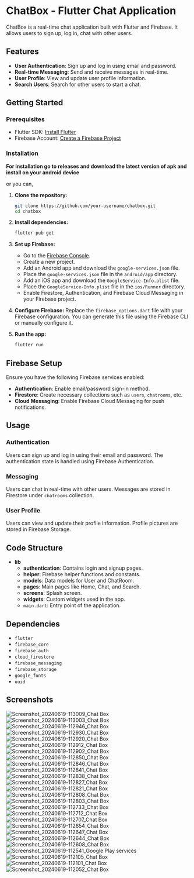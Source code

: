 

# ChatBox - Flutter Chat Application

ChatBox is a real-time chat application built with Flutter and Firebase. It allows users to sign up, log in, chat with other users.

## Features

- **User Authentication**: Sign up and log in using email and password.
- **Real-time Messaging**: Send and receive messages in real-time.
- **User Profile**: View and update user profile information.
- **Search Users**: Search for other users to start a chat.


## Getting Started

### Prerequisites

- Flutter SDK: [Install Flutter](https://flutter.dev/docs/get-started/install)
- Firebase Account: [Create a Firebase Project](https://console.firebase.google.com/)

### Installation

**For installation go to releases and download the latest version of apk and install on your android device**

or you can,

1. **Clone the repository:**
   ```bash
   git clone https://github.com/your-username/chatbox.git
   cd chatbox
   ```

2. **Install dependencies:**
   ```bash
   flutter pub get
   ```

3. **Set up Firebase:**
   - Go to the [Firebase Console](https://console.firebase.google.com/).
   - Create a new project.
   - Add an Android app and download the `google-services.json` file.
   - Place the `google-services.json` file in the `android/app` directory.
   - Add an iOS app and download the `GoogleService-Info.plist` file.
   - Place the `GoogleService-Info.plist` file in the `ios/Runner` directory.
   - Enable Firestore, Authentication, and Firebase Cloud Messaging in your Firebase project.

4. **Configure Firebase:**
   Replace the `firebase_options.dart` file with your Firebase configuration. You can generate this file using the Firebase CLI or manually configure it.

5. **Run the app:**
   ```bash
   flutter run
   ```

## Firebase Setup

Ensure you have the following Firebase services enabled:

- **Authentication**: Enable email/password sign-in method.
- **Firestore**: Create necessary collections such as `users`, `chatrooms`, etc.
- **Cloud Messaging**: Enable Firebase Cloud Messaging for push notifications.

## Usage

### Authentication

Users can sign up and log in using their email and password. The authentication state is handled using Firebase Authentication.

### Messaging

Users can chat in real-time with other users. Messages are stored in Firestore under `chatrooms` collection.

### User Profile

Users can view and update their profile information. Profile pictures are stored in Firebase Storage.

## Code Structure

- **lib**
  - **authentication**: Contains login and signup pages.
  - **helper**: Firebase helper functions and constants.
  - **models**: Data models for User and ChatRoom.
  - **pages**: Main pages like Home, Chat, and Search.
  - **screens**: Splash screen.
  - **widgets**: Custom widgets used in the app.
  - `main.dart`: Entry point of the application.


## Dependencies

- `flutter`
- `firebase_core`
- `firebase_auth`
- `cloud_firestore`
- `firebase_messaging`
- `firebase_storage`
- `google_fonts`
- `uuid`

## Screenshots

![Screenshot_20240619-113009_Chat Box](https://github.com/itskartike910/chat_app/assets/96167648/2bd7f254-cf04-43f7-8c49-4e29ba5ccb46)
![Screenshot_20240619-113003_Chat Box](https://github.com/itskartike910/chat_app/assets/96167648/80c53dc1-fdb0-48de-862f-ddc1b63d0c4b)
![Screenshot_20240619-112946_Chat Box](https://github.com/itskartike910/chat_app/assets/96167648/5fbafa3d-e055-44c7-9b00-2f1b2dca4be9)
![Screenshot_20240619-112930_Chat Box](https://github.com/itskartike910/chat_app/assets/96167648/04ee8098-f567-4477-88fa-320b1920d502)
![Screenshot_20240619-112920_Chat Box](https://github.com/itskartike910/chat_app/assets/96167648/d2d96938-92fe-4589-a27e-d75bcb7ce7f1)
![Screenshot_20240619-112912_Chat Box](https://github.com/itskartike910/chat_app/assets/96167648/fd4eff15-9723-4a4e-83ef-c6179a1a451a)
![Screenshot_20240619-112902_Chat Box](https://github.com/itskartike910/chat_app/assets/96167648/6ddc8203-0ebb-4d21-ad61-bef55d3801b5)
![Screenshot_20240619-112850_Chat Box](https://github.com/itskartike910/chat_app/assets/96167648/38c1d049-f23b-4089-80ac-94498a71d999)
![Screenshot_20240619-112846_Chat Box](https://github.com/itskartike910/chat_app/assets/96167648/8a7de64a-99c6-4421-abc5-f4958f86c468)
![Screenshot_20240619-112841_Chat Box](https://github.com/itskartike910/chat_app/assets/96167648/854263c8-5a05-47a9-ab76-98a5390b93fb)
![Screenshot_20240619-112838_Chat Box](https://github.com/itskartike910/chat_app/assets/96167648/4c531789-da95-4e76-b8de-e79ffea139ea)
![Screenshot_20240619-112827_Chat Box](https://github.com/itskartike910/chat_app/assets/96167648/fb7ad31d-d16c-492f-880d-09e1e7193e3b)
![Screenshot_20240619-112821_Chat Box](https://github.com/itskartike910/chat_app/assets/96167648/5870e6fe-d265-423c-8054-5a86fd0857f0)
![Screenshot_20240619-112808_Chat Box](https://github.com/itskartike910/chat_app/assets/96167648/3fa3a411-6b07-49eb-a7c3-81ef61516aa1)
![Screenshot_20240619-112803_Chat Box](https://github.com/itskartike910/chat_app/assets/96167648/1be80a56-4214-43d9-b724-a97e08eb6e2c)
![Screenshot_20240619-112733_Chat Box](https://github.com/itskartike910/chat_app/assets/96167648/474ea33e-c435-4808-aa8c-7d92002f66a1)
![Screenshot_20240619-112712_Chat Box](https://github.com/itskartike910/chat_app/assets/96167648/9045cfef-124c-4750-af74-72bd3a784be4)
![Screenshot_20240619-112707_Chat Box](https://github.com/itskartike910/chat_app/assets/96167648/157dac0a-9041-40d2-8a48-4b3d2a8b9e35)
![Screenshot_20240619-112654_Chat Box](https://github.com/itskartike910/chat_app/assets/96167648/fdea6ed6-fe2c-4909-a40f-c730b0bcef90)
![Screenshot_20240619-112647_Chat Box](https://github.com/itskartike910/chat_app/assets/96167648/508b342b-6c89-4147-b732-f60486d21423)
![Screenshot_20240619-112644_Chat Box](https://github.com/itskartike910/chat_app/assets/96167648/c21abb1b-70b2-4369-a934-0f3e00ab9e11)
![Screenshot_20240619-112608_Chat Box](https://github.com/itskartike910/chat_app/assets/96167648/0944c459-1f5c-40ef-9cd5-48a49af5a2d4)
![Screenshot_20240619-112541_Google Play services](https://github.com/itskartike910/chat_app/assets/96167648/33b7f338-8af0-492e-b6d1-fdf4db39a440)
![Screenshot_20240619-112105_Chat Box](https://github.com/itskartike910/chat_app/assets/96167648/c03d9229-a170-4825-b82f-d2c2948aeb5a)
![Screenshot_20240619-112101_Chat Box](https://github.com/itskartike910/chat_app/assets/96167648/0a163932-d4b3-4600-8551-f32fb5ae30e6)
![Screenshot_20240619-112052_Chat Box](https://github.com/itskartike910/chat_app/assets/96167648/1bf2d23c-cf59-44c0-a150-472c9fe52bca)

